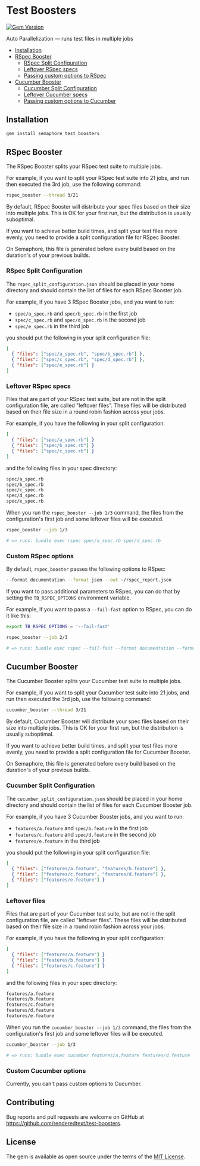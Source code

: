 # Test Boosters

[![Gem Version](https://badge.fury.io/rb/semaphore_test_boosters.svg)](https://badge.fury.io/rb/semaphore_test_boosters)

Auto Parallelization &mdash; runs test files in multiple jobs

- [Installation](#installation)
- [RSpec Booster](#rspec-booster)
  - [RSpec Split Configuration](#rspec-split-configuration)
  - [Leftover RSpec specs](#leftover-rspec-specs)
  - [Passing custom options to RSpec](#custom-rspec-options)
- [Cucumber Booster](#cucumber-booster)
  - [Cucumber Split Configuration](#cucumber-split-configuration)
  - [Leftover Cucumber specs](#leftover-rspec-specs)
  - [Passing custom options to Cucumber](#custom-cucumber-options)

## Installation

``` bash
gem install semaphore_test_boosters
````

## RSpec Booster

The RSpec Booster splits your RSpec test suite to multiple jobs.

For example, if you want to split your RSpec test suite into 21 jobs, and run
then executed the 3rd job, use the following command:

``` bash
rspec_booster --thread 3/21
```

By default, RSpec Booster will distribute your spec files based on their size
into multiple jobs. This is OK for your first run, but the distribution is
usually suboptimal.

If you want to achieve better build times, and split your test files more
evenly, you need to provide a split configuration file for RSpec Booster.

On Semaphore, this file is generated before every build based on the duration's
of your previous builds.

### RSpec Split Configuration

The `rspec_split_configuration.json` should be placed in your home directory and
should contain the list of files for each RSpec Booster job.

For example, if you have 3 RSpec Booster jobs, and you want to run:

- `spec/a_spec.rb` and `spec/b_spec.rb` in the first job
- `spec/c_spec.rb` and `spec/d_spec.rb` in the second job
- `spec/e_spec.rb` in the third job

you should put the following in your split configuration file:

``` json
[
  { "files": ["spec/a_spec.rb", "spec/b_spec.rb"] },
  { "files": ["spec/c_spec.rb", "spec/d_spec.rb"] },
  { "files": ["spec/e_spec.rb"] }
]
```

### Leftover RSpec specs

Files that are part of your RSpec test suite, but are not in the split
configuration file, are called "leftover files". These files will be distributed
based on their file size in a round robin fashion across your jobs.

For example, if you have the following in your split configuration:

``` json
[
  { "files": ["spec/a_spec.rb"] }
  { "files": ["spec/b_spec.rb"] }
  { "files": ["spec/c_spec.rb"] }
]
```

and the following files in your spec directory:

``` bash
spec/a_spec.rb
spec/b_spec.rb
spec/c_spec.rb
spec/d_spec.rb
spec/e_spec.rb
```

When you run the `rspec_booster --job 1/3` command, the files from the
configuration's first job and some leftover files will be executed.

``` bash
rspec_booster --job 1/3

# => runs: bundle exec rspec spec/a_spec.rb spec/d_spec.rb
```

### Custom RSpec options

By default, `rspec_booster` passes the following options to RSpec:

``` bash
--format documentation --format json --out ~/rspec_report.json
```

If you want to pass additional parameters to RSpec, you can do that by setting
the `TB_RSPEC_OPTIONS` environment variable.

For example, if you want to pass a `--fail-fast` option to RSpec, you can do it
like this:

``` bash
export TB_RSPEC_OPTIONS = '--fail-fast'

rspec_booster --job 2/3

# => runs: bundle exec rspec --fail-fast --format documentation --format json --out ~/rspec_report.json <file_list>
```

## Cucumber Booster

The Cucumber Booster splits your Cucumber test suite to multiple jobs.

For example, if you want to split your Cucumber test suite into 21 jobs, and run
then executed the 3rd job, use the following command:

``` bash
cucumber_booster --thread 3/21
```

By default, Cucumber Booster will distribute your spec files based on their size
into multiple jobs. This is OK for your first run, but the distribution is
usually suboptimal.

If you want to achieve better build times, and split your test files more
evenly, you need to provide a split configuration file for Cucumber Booster.

On Semaphore, this file is generated before every build based on the duration's
of your previous builds.

### Cucumber Split Configuration

The `cucumber_split_configuration.json` should be placed in your home directory
and should contain the list of files for each Cucumber Booster job.

For example, if you have 3 Cucumber Booster jobs, and you want to run:

- `features/a.feature` and `spec/b.feature` in the first job
- `features/c.feature` and `spec/d.feature` in the second job
- `features/e.feature` in the third job

you should put the following in your split configuration file:

``` json
[
  { "files": ["features/a.feature", "features/b.feature"] },
  { "files": ["features/c.feature", "features/d.feature"] },
  { "files": ["features/e.feature"] }
]
```

### Leftover files

Files that are part of your Cucumber test suite, but are not in the split
configuration file, are called "leftover files". These files will be distributed
based on their file size in a round robin fashion across your jobs.

For example, if you have the following in your split configuration:

``` json
[
  { "files": ["features/a.feature"] }
  { "files": ["features/b.feature"] }
  { "files": ["features/c.feature"] }
]
```

and the following files in your spec directory:

``` bash
features/a.feature
features/b.feature
features/c.feature
features/d.feature
features/e.feature
```

When you run the `cucumber_booster --job 1/3` command, the files from the
configuration's first job and some leftover files will be executed.

``` bash
cucumber_booster --job 1/3

# => runs: bundle exec cucumber features/a.feature features/d.feature
```

### Custom Cucumber options

Currently, you can't pass custom options to Cucumber.

## Contributing

Bug reports and pull requests are welcome on GitHub at
https://github.com/renderedtext/test-boosters.

## License

The gem is available as open source under the terms of the
[MIT License](http://opensource.org/licenses/MIT).
